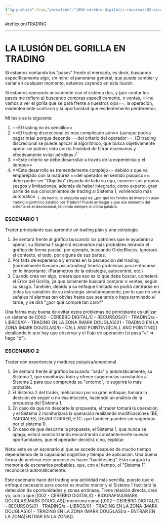 ```yaml
---
{"dg-publish":true,"permalink":"/002-cerebro-digital/c-recursos/02-psicologia/a-libros/01-piensa-rapido-piensa-despacio/a2a1-el-gorilla-invisible-en-el-trading/"}
---
```


#reflexion/TRADING 

---
# LA ILUSIÓN DEL GORILLA EN TRADING
Si estamos contando los "pases" frente al mercado, es decir, buscando específicamente algo, sin mirar el panorama general, que puede cambiar y variar en cualquier momento, estamos cayendo en esta ilusión.

Si estamos operando únicamente con el sistema dos, y (por contar los pases me refiero a) buscando compras específicamente, o ventas, ==no vamos a ver el gorila que se para frente a nuestros ojos==, la operación, evidentemente contraria y la oportunidad que evidentemente perderemos.

Mi tesis es la siguiente:

1) ==El trading no es sencillo==
2) ==El trading discrecional es más complicado aún== (aunque podría pagar más) porque depende ==del criterio del operador==. (El trading discrecional se puede aplicar al algorítmico, que busca objetivamente operar un patrón; esto con la finalidad de filtrar escenarios y efectivamente evitar pérdidas )<sup>1</sup>
3) ==Este criterio se debe desarrollar a través de la experiencia y el tiempo==
4) ==Este desarrollo es tremendamente complejo== debido a que va emparejado con la madurez ==del operador en sentido psiquico==: debe poder ser "Objetivo" dejando de lado su ego, conocer sus propios sesgos y limitaciones, además de haber integrado, como experto, gran parte de sus conocimientos de trading al Sistema 1, volviéndolo más automático.
<sub>1- de hecho, la pregunta aquí es: ¿por qué los fondos de inversión usan trading algorítmico asistido por Traders? Puedo arriesgar a que ese elemento del sistema es el discrecional, teniendo siempre la última palabra.</sub>
### ESCENARIO 1
Trader principiante que aprendió un trading plan y una estrategia.
1) Se sentará frente al gráfico buscando los patrones que le ayudarán a operar, su Sistema 1 sugerirá escenarios más probables mirando el gráfico de forma parcial, por ejemplo, buscando OrderBlocks. Ignorará el contexto, el todo, por alguna de sus partes.
2) Por falta de experiencia y errores en la percepción del trading (normalmente llamado psicotrading) tendrá problemas para enfocarse en lo importante. (Parámetros de la estrategia, autocontrol, etc.)
3) Cuando crea ver algo, creerá que eso es lo que debe buscar, cometerá el Error del Gorilla, ya que solamente buscará comprar o ventas, según su sesgo. También, debido a su enfoque limitado no podrá centrarse en todas las variables de su estrategia simultáneamente, por lo que no verá señales ni alarmas tan obvias hasta que sea tarde o haya terminado el tarde, y se dirá "¿por qué compré tan caro?"

Una forma muy buena de evitar estos problemas de principiante es utilizar un sistema de [[002 - CEREBRO DIGITAL/C - RECURSOS/01 - TRADING/a - LIBROS/01 - TRADING EN LA ZONA (MARK DOUGLAS)01 - TRADING EN LA ZONA (MARK DOUGLAS)/b - CALL AND POINTING\|CALL AND POINTING]] detallando lo que hay que observar y el flujo de operación (si pasa "a" => hago "b").
### ESCENARIO 2
Trader con experiencia y madurez psiquica/emocional
1) Se sentará frente al gráfico buscando "nada" y automáticamente, su Sistema 1, que monitoriza todo y ofrece sugerencias constantes al Sistema 2 para que comprenda su "entorno", le sugerirá lo más probable.
2) El Sistema 2 del trader, meticuloso por su gran enfoque, tomará la decisión de seguir o no esa intuición, haciendo un análisis de la propuesta del Sistema 1.
3) En caso de que no descarte la propuesta, el trader tomará la operación, y el Sistema 2 monitorizará la operación realizando modificaciones (BE, PARCIALES, DEJAR CORRER, ETC. que también pueden ser sugeridas por el sistema 1).
4) En caso de que descarte la propuesta, el Sistema 1, que nunca se apaga, estará monitorizando encontrando constantemente nuevas oportunidades, que el operador decidirá o no, explotar.

Nota: este es un escenario al que se accede después de mucho tiempo dependiendo de la capacidad cognitiva y tiempo de aplicación. Una buena forma de acelerar este proceso es hacer "backtesting". Esto cargará tu memoria de escenarios probables, que, con el tiempo, el "Sistema 1" reconocerá automáticamente.

Este escenario hace del trading una actividad más sencilla, puesto que el enfoque necesario para operar es mucho menor y el Sistema 1 facilitará la detección de oportunidades y zonas erróneas. Tiene relación directa, creo yo, con lo que [[002 - CEREBRO DIGITAL/D - BIOGRAFIAS/MARK DOUGLAS\|MARK DOUGLAS]] menciona como [[002 - CEREBRO DIGITAL/C - RECURSOS/01 - TRADING/a - LIBROS/01 - TRADING EN LA ZONA (MARK DOUGLAS)01 - TRADING EN LA ZONA (MARK DOUGLAS)/a - ENTRAR EN LA ZONA\|ENTRAR EN LA ZONA]].